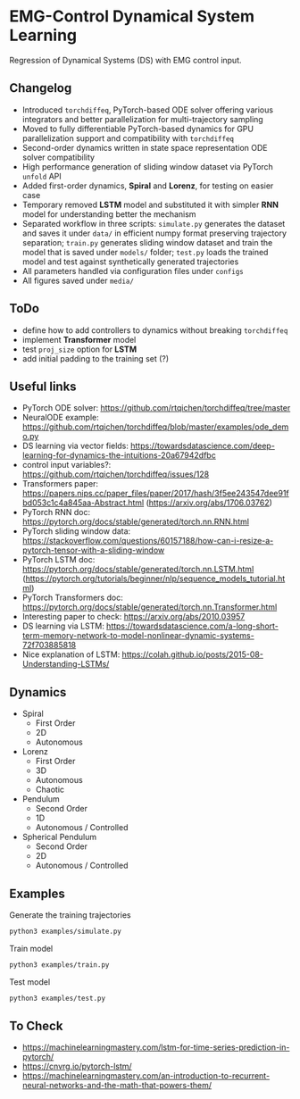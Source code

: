 # EMG-Control Dynamical System Learning 
Regression of Dynamical Systems (DS) with EMG control input.

## Changelog
- Introduced `torchdiffeq`, PyTorch-based ODE solver offering various integrators and better parallelization for multi-trajectory sampling
- Moved to fully differentiable PyTorch-based dynamics for GPU parallelization support and compatibility with `torchdiffeq`
- Second-order dynamics written in state space representation ODE solver compatibility
- High performance generation of sliding window dataset via PyTorch `unfold` API
- Added first-order dynamics, **Spiral** and **Lorenz**, for testing on easier case
- Temporary removed **LSTM** model and substituted it with simpler **RNN** model for understanding better the mechanism
- Separated workflow in three scripts: `simulate.py` generates the dataset and saves it under `data/` in efficient numpy format preserving trajectory separation; `train.py` generates sliding window dataset and train the model that is saved under `models/` folder; `test.py` loads the trained model and test against synthetically generated trajectories
- All parameters handled via configuration files under `configs`
- All figures saved under `media/`

## ToDo
- define how to add controllers to dynamics without breaking `torchdiffeq`
- implement **Transformer** model
- test `proj_size` option for **LSTM**
- add initial padding to the training set (?)

## Useful links
- PyTorch ODE solver: https://github.com/rtqichen/torchdiffeq/tree/master
- NeuralODE example: https://github.com/rtqichen/torchdiffeq/blob/master/examples/ode_demo.py
- DS learning via vector fields: https://towardsdatascience.com/deep-learning-for-dynamics-the-intuitions-20a67942dfbc
- control input variables?: https://github.com/rtqichen/torchdiffeq/issues/128
- Transformers paper: https://papers.nips.cc/paper_files/paper/2017/hash/3f5ee243547dee91fbd053c1c4a845aa-Abstract.html (https://arxiv.org/abs/1706.03762)
- PyTorch RNN doc: https://pytorch.org/docs/stable/generated/torch.nn.RNN.html
- PyTorch sliding window data: https://stackoverflow.com/questions/60157188/how-can-i-resize-a-pytorch-tensor-with-a-sliding-window
- PyTorch LSTM doc: https://pytorch.org/docs/stable/generated/torch.nn.LSTM.html (https://pytorch.org/tutorials/beginner/nlp/sequence_models_tutorial.html)
- PyTorch Transformers doc: https://pytorch.org/docs/stable/generated/torch.nn.Transformer.html
- Interesting paper to check: https://arxiv.org/abs/2010.03957
- DS learning via LSTM: https://towardsdatascience.com/a-long-short-term-memory-network-to-model-nonlinear-dynamic-systems-72f703885818
- Nice explanation of LSTM: https://colah.github.io/posts/2015-08-Understanding-LSTMs/

## Dynamics
- Spiral
  - First Order
  - 2D
  - Autonomous
- Lorenz
  - First Order
  - 3D
  - Autonomous
  - Chaotic
- Pendulum
  - Second Order
  - 1D
  - Autonomous / Controlled
- Spherical Pendulum
  - Second Order
  - 2D
  - Autonomous / Controlled

## Examples
Generate the training trajectories
```sh
python3 examples/simulate.py
```

Train model
```sh
python3 examples/train.py
```

Test model
```sh
python3 examples/test.py
```

## To Check
- https://machinelearningmastery.com/lstm-for-time-series-prediction-in-pytorch/
- https://cnvrg.io/pytorch-lstm/
- https://machinelearningmastery.com/an-introduction-to-recurrent-neural-networks-and-the-math-that-powers-them/